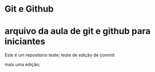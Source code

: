 # Git e Github
# arquivo da aula de git e github para iniciantes

Este é um repositorio teste;
teste de edição de commit

mais uma edição;
